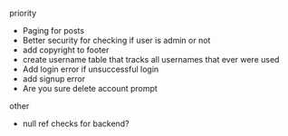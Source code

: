 priority
- Paging for posts
- Better security for checking if user is admin or not
- add copyright to footer
- create username table that tracks all usernames that ever were used
- Add login error if unsuccessful login
- add signup error
- Are you sure delete account prompt

other
- null ref checks for backend?